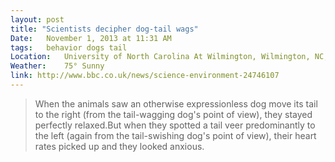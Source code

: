 ```yaml
---
layout: post
title: "Scientists decipher dog-tail wags"
Date:	November 1, 2013 at 11:31 AM
tags:	behavior dogs tail
Location:	University of North Carolina At Wilmington, Wilmington, NC, United States
Weather:	75° Sunny
link: http://www.bbc.co.uk/news/science-environment-24746107
---
```


<blockquote>When the animals saw an otherwise expressionless dog move its tail to the right (from the tail-wagging dog's point of view), they stayed perfectly relaxed.But when they spotted a tail veer predominantly to the left (again from the tail-swishing dog's point of view), their heart rates picked up and they looked anxious.</blockquote>